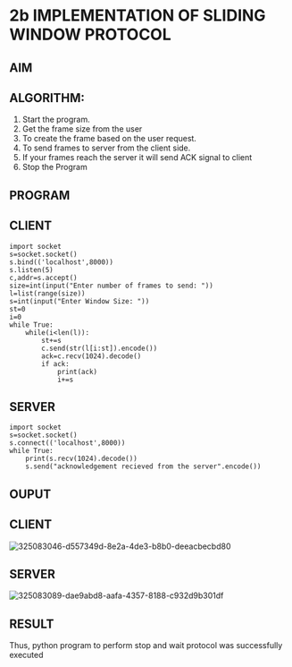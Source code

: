 # 2b IMPLEMENTATION OF SLIDING WINDOW PROTOCOL
## AIM
## ALGORITHM:
1. Start the program.
2. Get the frame size from the user
3. To create the frame based on the user request.
4. To send frames to server from the client side.
5. If your frames reach the server it will send ACK signal to client
6. Stop the Program
## PROGRAM
## CLIENT
```
import socket
s=socket.socket()
s.bind(('localhost',8000))
s.listen(5)
c,addr=s.accept()
size=int(input("Enter number of frames to send: "))
l=list(range(size))
s=int(input("Enter Window Size: "))
st=0
i=0
while True:
    while(i<len(l)):
        st+=s
        c.send(str(l[i:st]).encode())
        ack=c.recv(1024).decode()
        if ack:
            print(ack)
            i+=s
```

## SERVER
```
import socket
s=socket.socket()
s.connect(('localhost',8000))
while True:
    print(s.recv(1024).decode())
    s.send("acknowledgement recieved from the server".encode())
```

## OUPUT
## CLIENT
![325083046-d557349d-8e2a-4de3-b8b0-deeacbecbd80](https://github.com/lekasri12/2b_SLIDING_WINDOW_PROTOCOL/assets/149037427/8450ef9e-6211-4c10-98f1-77b0eef46070)

## SERVER
![325083089-dae9abd8-aafa-4357-8188-c932d9b301df](https://github.com/lekasri12/2b_SLIDING_WINDOW_PROTOCOL/assets/149037427/f8b37e9a-687f-4bac-b77d-96089becbb15)


## RESULT
Thus, python program to perform stop and wait protocol was successfully executed

